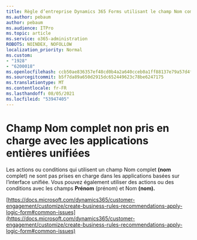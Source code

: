 ```yaml
---
title: Règle d’entreprise Dynamics 365 Forms utilisant le champ Nom complet qui ne se tire pas
ms.author: pebaum
author: pebaum
ms.audience: ITPro
ms.topic: article
ms.service: o365-administration
ROBOTS: NOINDEX, NOFOLLOW
localization_priority: Normal
ms.custom:
- "1928"
- "6200018"
ms.openlocfilehash: ccb50ae836357ef48cd0b4a2a640cceb0a1ff88137e79a57d4fcd9027994ce45
ms.sourcegitcommit: b5f7da89a650d2915dc652449623c78be6247175
ms.translationtype: MT
ms.contentlocale: fr-FR
ms.lasthandoff: 08/05/2021
ms.locfileid: "53947405"
---
```

# <a name="full-name-field-not-supported-with-unified-inteface-apps"></a>Champ Nom complet non pris en charge avec les applications entières unifiées

Les actions ou conditions qui utilisent un champ Nom complet **(nom** complet) ne sont pas prises en charge dans les applications basées sur l’interface unifiée. Vous pouvez également utiliser des actions ou des conditions avec les champs **Prénom** (prénom) et Nom **(nom).**

[https://docs.microsoft.com/dynamics365/customer-engagement/customize/create-business-rules-recommendations-apply-logic-form#common-issues](https://docs.microsoft.com/dynamics365/customer-engagement/customize/create-business-rules-recommendations-apply-logic-form#common-issues)

